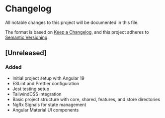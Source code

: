 # Changelog

All notable changes to this project will be documented in this file.

The format is based on [Keep a Changelog](https://keepachangelog.com/en/1.0.0/),
and this project adheres to [Semantic Versioning](https://semver.org/spec/v2.0.0.html).

## [Unreleased]

### Added

- Initial project setup with Angular 19
- ESLint and Prettier configuration
- Jest testing setup
- TailwindCSS integration
- Basic project structure with core, shared, features, and store directories
- NgRx Signals for state management
- Angular Material UI components
